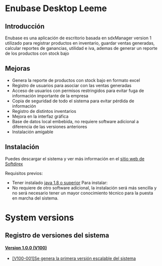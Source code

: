 # Enubase Desktop Leeme

## Introducción

Enubase es una aplicación de escritorio basada en sdxManager version 1 utilizado para registrar productos
en inventario, guardar ventas generadas, calcular reportes de ganancias, utilidad e iva, ademas de generar
un reporte de los productos con stock bajo

## Mejoras

- Genera la reporte de productos con stock bajo en formato excel
- Registro de usuarios para asociar con las ventas generadas
- Acceso de usuarios con permisos restringidos para evitar fuga de información importante de la empresa
- Copia de seguridad de todo el sistema para evitar pérdida de información
- Registro de distintos inventarios
- Mejora en la interfaz gráfica
- Base de datos local embebida, no requiere software adicional a diferencia de las versiones anteriores
- Instalación amigable

## Instalación
Puedes descargar el sistema y ver más información en el [sitio web de Softdirex](http://www.softdirex.cl)

Requisitos previos:
- Tener instalado [java 1.8 o superior](https://www.java.com/es/download/)
Para instalar:
- No requiere de otro software adicional, la instalación será más sencilla y no será necesario tener un mayor conocimiento 
técnico para la puesta en marcha del sistema.

 # System versions
 ## Registro de versiones del sistema

 #### [Version 1.0.0 (V100)](https://github.com/softdirex/enubase-desktop/search?q=V100&type=Commits)
 - [[V100-001]Se genera la primera versión escalable del sistema](https://github.com/softdirex/enubase-desktop/search?q=V100-001&type=Commits)
